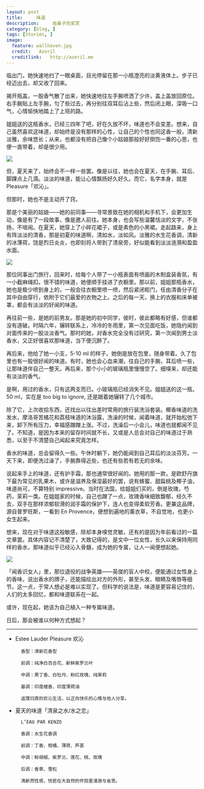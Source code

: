```yaml
---
layout: post  
title:     味道
description:     给鼻子的奖赏
category: [blog, ]  
tags: [Stories, ]  
image:
  feature: wallhaven.jpg
  credit:   Azeril
  creditlink:   http://azeril.me
---
```


临出门，她快速地扫了一眼桌面，目光停留在那一小瓶澄亮的淡黄液体上。步子已经迈出去，却又收了回来。

揭开瓶盖，一股香气散了出来，她快速地往左手腕喷洒了少许，盖上盖放回原位。右手腕贴上左手腕，匀了些过去，再分别往双耳后沾上些，然后闭上眼，深吸一口气，心情愉快地踏上了上班的路。

姐姐送的这瓶香水，已经三四年了吧，好在久放不坏，味道也不会变差。想来，自己虽然喜欢这味道，却始终是没有那样的心性，让自己的个性也同这香一般，清新淡雅，余味悠长；从来，也都没有把自己像个小姑娘那般好好捯饬一番的心思，也便一直带着，却是很少用。

![](http://7xp8y1.com1.z0.glb.clouddn.com/pleasure.jpeg)

但，夏天来了，始终会不一样一些罢。像是以往，她也会在夏天，在手腕、耳后、脚踝点上几滴。淡淡的味道，能让心情飘扬好久好久。而它，名字本身，就是 Pleasure「欢沁」。

但那时，她也不是主动开了窍。

那是个美丽的姑娘——她的前同事——寻常景致在她的相机和手机下，会更加生动，像是有了一段故事，像是邀人前往。她本身，也会写些温馨恬淡的文字，不张扬，不喧闹。在夏天，她穿上了小碎花裙子，或是素色的小黑裙。走起路来，身上有阵淡淡的清香，那是初夏的味道啊，清如水，淡如风。淡雅的水生花香调，清新的冰薄荷，饶是烈日炎炎，也即刻将人带到了清泉旁，好似能看到淡淡涟漪和盈盈水面。

![](http://7xp8y1.com1.z0.glb.clouddn.com/eauparkenzo.jpg)

那位同事出门旅行，回来时，给每个人带了一小瓶表面有喷画的木制盒装香氛，有一小截麻绳扣。很不错的味道，她便顺手挂进了衣橱里。那以前，姐姐那瓶香水，她也是极少喷到身上的，一般会往衣橱里喷一喷，然后紧闭柜门，任由清香分子在其中自由穿行，依附于它们最爱的衣物之上。之后的每一天，换上的衣服和床单被罩，都会有淡淡的好闻的味道。

再往前一些，是她的前男友。那是她的初中同学，彼时，彼此都略有好感，但谁都没有道破。时隔六年，辗转联系上，冷冷的冬雨里，第一次见面吃饭，她隐约闻到对面传来的一股淡淡香气。那时的她，对香水完全没有过研究，第一次闻到男士淡香水，又正好很喜欢那味道，当下便沉醉了。

再后来，他给了她一小支，5-10 ml 的样子。她倒是放在包里，随身带着。久了包里也有一股很好闻的味道。有时，她也会心血来潮，往自己的手腕，耳后喷一些，让那味道伴自己一整天。再后来，那个小小的玻璃瓶里慢慢空了。细嗅来，却还能有淡淡的香气。

是啊，用过的香水，只有这两支而已。小玻璃瓶已经消失不见。姐姐送的这一瓶，50 ml，实在是 too big to ignore, 还是跟着她辗转了几个城市。

除了它，上次收拾东西，还找出以往出差时常用的旅行装洗浴套装。椰香味道的洗发水，摩洛哥苦橘花和荔枝味道的沐浴露，洗澡的时候，闻着味道，就开始松弛下来，卸下所有压力，幸福感蹭蹭上涨。不过，洗澡后一小会儿，味道也就都闻不见了。不知道，是因为本来的留存时间就不长，又或是人总会对自己的味道过于熟悉，以至于不清楚自己闻起来究竟怎样。

香水的味道，总会留得久一些。午休时躺下，她仍能闻到自己耳后的淡淡芬芳。一天下来，即便洗过澡了，手腕靠得近些，也还有些若有若无的余味。

说起来手上的味道，还有护手霜，那也通常很好闻的。她用的那一款，是欧舒丹旗下最为常见的乳果木，或许是滋养及保湿最好的罢，说有蜂蜜、甜扁桃及椰子油，味道尚可，不算特别 impressive。当时在法国，给姐姐们买的，倒是玫瑰，芍药，茉莉一类。在姐姐家的时候，自己也蹭了一点，玫瑰香味细致馥郁，经久不去，双手在那样浓郁软滑的润手霜的保护下，连人也变得柔软芳香。更兼这品牌，源自普罗旺斯，一看到 En Provence，便想到遍地的薰衣草，不自觉地，也更小女生起来。  

想来，现在对于味道这般敏感，除却本身嗅觉灵敏，还有的是因为年前看过的一篇文章罢。具体内容记不清楚了，大致记得的，是文中一位女性，长久以来保持用同样的香水，那味道似乎已经沁入骨髓，成为她的专属，让人一闻便想起她。

![](http://7xp8y1.com1.z0.glb.clouddn.com/tango.jpg)

「闻香识女人」里，那位退役的战争英雄——英俊的盲人中校，便能通过女性身上的香味，说出香水的牌子，还能描绘出对方的外形，甚至头发、眼睛及嘴唇等细节。这一点，于常人想必是难以实现了。但科学的说法是，味道是更容易记住的，人们的太多回忆，都和味道联系在一起。

或许，现在起，她该为自己植入一种专属味道。

日后，那会被谁以何种方式想起？

***

* Estee Lauder Pleasure 欢沁
 
	    香型：清新花香型

	    前调：纯净白百合花、新鲜紫罗兰叶
	    
	    中调：黑丁香、白牡丹、粉红玫瑰、纯茉莉
	    
	    基调：印度檀香、印度薄荷油
	
	    返璞归真的欢沁生活，以正向快乐的心情与他人分享。

* 夏天的味道「清泉之水/水之恋」

	    L’EAU PAR KENZO

	    香调：水生花香调
	    
	    前调：丁香、柑橘、薄荷、芦荟
	    
	    中调：粉胡椒、紫罗兰、莲花、桃、玫瑰
	    
	    后调：香草、雪松
	
	    清新而性感，恍若在大自然的怀抱里漫游与省思。

